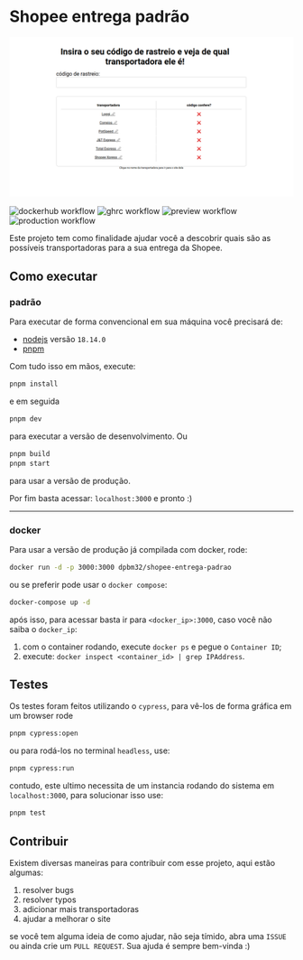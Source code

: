# Shopee entrega padrão

![screenshot](./assets/screenshot.png)

![dockerhub workflow](https://github.com/Dpbm/shopee-entrega-padrao/actions/workflows/dockerhub.yml/badge.svg)
![ghrc workflow](https://github.com/Dpbm/shopee-entrega-padrao/actions/workflows/ghrc.yml/badge.svg)
![preview workflow](https://github.com/Dpbm/shopee-entrega-padrao/actions/workflows/preview.yml/badge.svg)
![production workflow](https://github.com/Dpbm/shopee-entrega-padrao/actions/workflows/production.yml/badge.svg)

Este projeto tem como finalidade ajudar você a descobrir quais são as possíveis transportadoras para a sua entrega da Shopee.

## Como executar

### padrão

Para executar de forma convencional em sua máquina você precisará de:

* [nodejs](https://nodejs.org/en) versão `18.14.0`
* [pnpm](https://pnpm.io/)

Com tudo isso em mãos, execute:

```bash
pnpm install
```

e em seguida

```bash
pnpm dev
```

para executar a versão de desenvolvimento. Ou

```bash
pnpm build
pnpm start
```

para usar a versão de produção. 

Por fim basta acessar: `localhost:3000` e pronto :)

---

### docker

Para usar a versão de produção já compilada com docker, rode:

```bash
docker run -d -p 3000:3000 dpbm32/shopee-entrega-padrao
```

ou se preferir pode usar o `docker compose`:

```bash
docker-compose up -d
```

após isso, para acessar basta ir para `<docker_ip>:3000`, caso você não saiba o `docker_ip`:

1. com o container rodando, execute `docker ps` e pegue o `Container ID`;
2. execute: `docker inspect <container_id> | grep IPAddress`.

## Testes

Os testes foram feitos utilizando o `cypress`, para vê-los de forma gráfica em um browser rode

```bash
pnpm cypress:open
```

ou para rodá-los no terminal `headless`, use:

```bash
pnpm cypress:run
```

contudo, este ultimo necessita de um instancia rodando do sistema em `localhost:3000`, para solucionar isso use:

```bash
pnpm test
```

## Contribuir

Existem diversas maneiras para contribuir com esse projeto, aqui estão algumas:

1. resolver bugs
2. resolver typos
3. adicionar mais transportadoras
4. ajudar a melhorar o site

se você tem alguma ideia de como ajudar, não seja tímido, abra uma `ISSUE` ou ainda crie um `PULL REQUEST`. Sua ajuda é sempre bem-vinda :)
